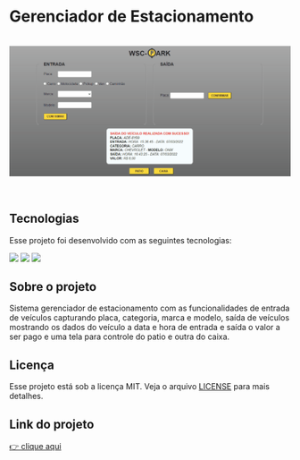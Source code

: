 # Gerenciador de Estacionamento
<br>
<div>
  <img alt="Gerenciador estacionamento" src="./assets/Animação.gif">
</p>
<br>

## Tecnologias

Esse projeto foi desenvolvido com as seguintes tecnologias:  


<p><img src="https://img.icons8.com/color/48/000000/javascript--v1.png" width="40"/>
<img src="https://img.icons8.com/color/48/000000/html-5--v1.png" width="40"/>
<img src="https://img.icons8.com/color/48/000000/css3.png"  width="40"/>

## Sobre o projeto 
  
Sistema gerenciador de estacionamento com as funcionalidades de entrada de veículos capturando placa, categoria, marca e modelo, saída de veículos mostrando os dados do veículo
a data e hora de entrada e saída o valor a ser pago e uma tela para controle do patio e outra do caixa.

## Licença

Esse projeto está sob a licença MIT. Veja o arquivo [LICENSE](https://github.com/WyllianSilveira/Gerenciador-de-Estacionamento-/blob/main/LICENSE) para mais detalhes.
  
## Link do projeto
  
<a href="https://wylliansilveira.github.io/Gerenciador-de-Estacionamento-/">👉 clique aqui</a>
